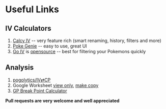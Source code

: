 Useful Links
============


IV Calculators
--------------
1. [Calcy IV](https://play.google.com/store/apps/details?id=tesmath.calcy&hl=en_US) -- very feature rich (smart renaming, history, filters and more)
2. [Poke Genie](https://play.google.com/store/apps/details?id=com.cjin.pokegenie.standard&hl=en_US) -- easy to use, great UI
3. [Go IV](https://play.google.com/store/apps/details?id=org.opensource.goiv) is [opensource](https://github.com/farkam135/GoIV) -- best for filtering your Pokemons quickly



Analysis
--------
1. [pogolytics/IV⇄CP](https://nafsadh.github.io/pogolytics/ivcp)
2. Google Worksheet [view only](https://goo.gl/L5QDUT), [make copy](https://goo.gl/vsGhEV)
3. [GP Break Point Calculator](https://pokemongo.gamepress.gg/breakpoint-calculator#/)



**Pull requests are very welcome and well appreciated**
